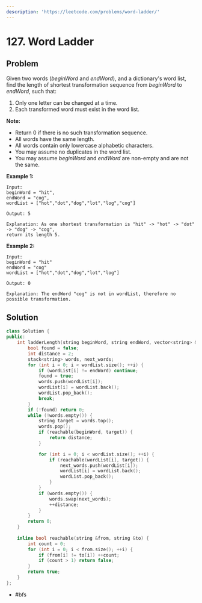 ```yaml
---
description: 'https://leetcode.com/problems/word-ladder/'
---
```


# 127. Word Ladder

## Problem

Given two words \(_beginWord_ and _endWord_\), and a dictionary's word list, find the length of shortest transformation sequence from _beginWord_ to _endWord_, such that:

1. Only one letter can be changed at a time.
2. Each transformed word must exist in the word list.

**Note:**

* Return 0 if there is no such transformation sequence.
* All words have the same length.
* All words contain only lowercase alphabetic characters.
* You may assume no duplicates in the word list.
* You may assume _beginWord_ and _endWord_ are non-empty and are not the same.

**Example 1:**

```text
Input:
beginWord = "hit",
endWord = "cog",
wordList = ["hot","dot","dog","lot","log","cog"]

Output: 5

Explanation: As one shortest transformation is "hit" -> "hot" -> "dot" -> "dog" -> "cog",
return its length 5.
```

**Example 2:**

```text
Input:
beginWord = "hit"
endWord = "cog"
wordList = ["hot","dot","dog","lot","log"]

Output: 0

Explanation: The endWord "cog" is not in wordList, therefore no possible transformation.
```

## Solution

```cpp
class Solution {
public:
    int ladderLength(string beginWord, string endWord, vector<string> &wordList) {
        bool found = false;
        int distance = 2;
        stack<string> words, next_words;
        for (int i = 0; i < wordList.size(); ++i) {
            if (wordList[i] != endWord) continue;
            found = true;
            words.push(wordList[i]);
            wordList[i] = wordList.back();
            wordList.pop_back();
            break;
        }
        if (!found) return 0;
        while (!words.empty()) {
            string target = words.top();
            words.pop();
            if (reachable(beginWord, target)) {
                return distance;
            } 

            for (int i = 0; i < wordList.size(); ++i) {
                if (reachable(wordList[i], target)) {
                    next_words.push(wordList[i]);
                    wordList[i] = wordList.back();
                    wordList.pop_back();
                }
            }
            if (words.empty()) {
                words.swap(next_words);
                ++distance;
            }        
        }
        return 0;
    }
    
    inline bool reachable(string &from, string &to) {
        int count = 0;
        for (int i = 0; i < from.size(); ++i) {
            if (from[i] != to[i]) ++count;
            if (count > 1) return false;
        }
        return true;
    }    
};
```

* \#bfs

